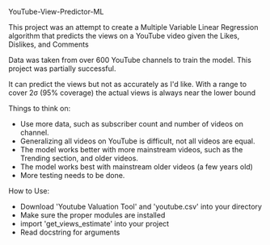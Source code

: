 YouTube-View-Predictor-ML

This project was an attempt to create a Multiple Variable Linear Regression algorithm
that predicts the views on a YouTube video given the Likes, Dislikes, and Comments

Data was taken from over 600 YouTube channels to train the model.
This project was partially successful.

It can predict the views but not as accurately as I'd like.
With a range to cover 2σ (95% coverage) the actual views is always near the lower bound

Things to think on:
- Use more data, such as subscriber count and number of videos on channel.
- Generalizing all videos on YouTube is difficult, not all videos are equal.
- The model works better with more mainstream videos, such as the Trending section, and older videos.
- The model works best with mainstream older videos (a few years old)
- More testing needs to be done.

How to Use:
- Download 'Youtube Valuation Tool' and 'youtube.csv' into your directory
- Make sure the proper modules are installed
- import 'get_views_estimate' into your project
- Read docstring for arguments
